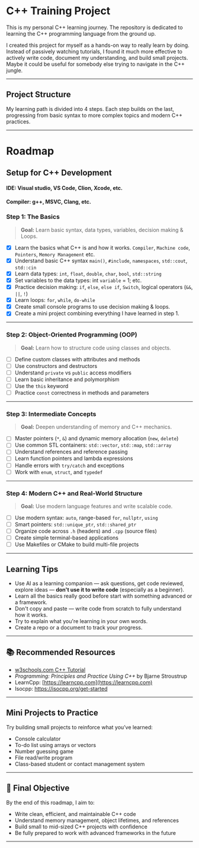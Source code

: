 # C++ Training Project

This is my personal C++ learning journey. The repository is dedicated to learning the C++ programming language from the ground up.

I created this project for myself as a hands-on way to really learn by doing. Instead of passively watching tutorials, I found it much more effective to actively write code, document my understanding, and build small projects. Maybe it could be useful for somebody else trying to navigate in the C++ jungle.

---

## Project Structure

My learning path is divided into 4 steps. Each step builds on the last, progressing from basic syntax to more complex topics and modern C++ practices.

---

# Roadmap

## Setup for C++ Development
#### IDE: Visual studio, VS Code, Clion, Xcode, etc.
#### Compiler: g++, MSVC, Clang, etc.

###  Step 1: The Basics
> **Goal:** Learn basic syntax, data types, variables, decision making & Loops.

- [X] Learn the basics what C++ is and how it works. `Compiler`, `Machine code`, `Pointers`, `Memory Management` etc.
- [X] Understand basic C++ syntax `main()`, `#include`, `namespaces`, `std::cout`, `std::cin`
- [X] Learn data types: `int`, `float`, `double`, `char`, `bool`, `std::string`
- [X] Set variables to the data types: int `variable` = 1; etc.
- [X] Practice decision making: `if`, `else`, `else if`, `Switch`,  logical operators (`&&`, `||`, `!`)
- [X] Learn loops: `for`, `while`, `do-while`
- [X] Create small console programs to use decision making & loops.
- [X] Create a mini project combining everything I have learned in step 1.

---

###  Step 2: Object-Oriented Programming (OOP)
> **Goal:** Learn how to structure code using classes and objects.

- [ ] Define custom classes with attributes and methods
- [ ] Use constructors and destructors
- [ ] Understand `private` vs `public` access modifiers
- [ ] Learn basic inheritance and polymorphism
- [ ] Use the `this` keyword
- [ ] Practice `const` correctness in methods and parameters

---

###  Step 3: Intermediate Concepts
> **Goal:** Deepen understanding of memory and C++ mechanics.

- [ ] Master pointers (`*`, `&`) and dynamic memory allocation (`new`, `delete`)
- [ ] Use common STL containers: `std::vector`, `std::map`, `std::array`
- [ ] Understand references and reference passing
- [ ] Learn function pointers and lambda expressions
- [ ] Handle errors with `try/catch` and exceptions
- [ ] Work with `enum`, `struct`, and `typedef`

---

###  Step 4: Modern C++ and Real-World Structure
> **Goal:** Use modern language features and write scalable code.

- [ ] Use modern syntax: `auto`, range-based `for`, `nullptr`, `using`
- [ ] Smart pointers: `std::unique_ptr`, `std::shared_ptr`
- [ ] Organize code across `.h` (headers) and `.cpp` (source files)
- [ ] Create simple terminal-based applications
- [ ] Use Makefiles or CMake to build multi-file projects

---

## Learning Tips

- Use AI as a learning companion — ask questions, get code reviewed, explore ideas — **don't use it to write code** (especially as a beginner).
- Learn all the basics really good before start with something advanced or a framework.
- Don't copy and paste — write code from scratch to fully understand how it works.
- Try to explain what you're learning in your own words.
- Create a repo or a document to track your progress.

---

## 📚 Recommended Resources

-  [w3schools.com C++ Tutorial](https://www.w3schools.com/cpp/default.asp)
-  *Programming: Principles and Practice Using C++* by Bjarne Stroustrup
-  LearnCpp: [https://learncpp.com](https://learncpp.com)
-  Isocpp: https://isocpp.org/get-started

---

##  Mini Projects to Practice

Try building small projects to reinforce what you’ve learned:

-  Console calculator
-  To-do list using arrays or vectors
-  Number guessing game
-  File read/write program
-  Class-based student or contact management system

---

## 🏁 Final Objective

By the end of this roadmap, I aim to:

- Write clean, efficient, and maintainable C++ code
- Understand memory management, object lifetimes, and references
- Build small to mid-sized C++ projects with confidence
- Be fully prepared to work with advanced frameworks in the future

---
